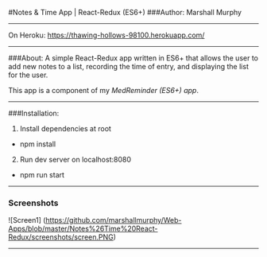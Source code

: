 #Notes & Time App | React-Redux (ES6+)
###Author: Marshall Murphy

---

On Heroku: https://thawing-hollows-98100.herokuapp.com/

---

###About:
A simple React-Redux app written in ES6+ that allows the user to add new notes to a list, recording the time of entry, and displaying the list for the user.

This app is a component of my *MedReminder (ES6+) app*.

---

###Installation:
1. Install dependencies at root
  * npm install

2. Run dev server on localhost:8080
  * npm run start

---

### Screenshots

![Screen1]
(https://github.com/marshallmurphy/Web-Apps/blob/master/Notes%26Time%20React-Redux/screenshots/screen.PNG)

---
